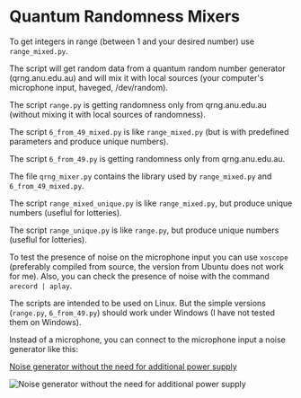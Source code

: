 # Quantum Randomness Mixers

To get integers in range (between 1 and your desired number) use `range_mixed.py`.

The script will get random data from a quantum random number generator (qrng.anu.edu.au) and will mix it with local sources (your computer's microphone input, haveged, /dev/random).

The script `range.py` is getting randomness only from qrng.anu.edu.au (without mixing it with local sources of randomness).

The script `6_from_49_mixed.py` is like `range_mixed.py` (but is with predefined parameters and produce unique numbers).

The script `6_from_49.py` is getting randomness only from qrng.anu.edu.au.

The file `qrng_mixer.py` contains the library used by `range_mixed.py` and `6_from_49_mixed.py`.

The script `range_mixed_unique.py` is like `range_mixed.py`, but produce unique numbers (useflul for lotteries).

The script `range_unique.py` is like `range.py`, but produce unique numbers (useflul for lotteries).

To test the presence of noise on the microphone input you can use `xoscope` (preferably compiled from source, the version from Ubuntu does not work for me). Also, you can check the presence of noise with the command `arecord | aplay`.

The scripts are intended to be used on Linux. But the simple versions (`range.py`, `6_from_49.py`) should work under Windows (I have not tested them on Windows).

Instead of a microphone, you can connect to the microphone input a noise generator like this:

[Noise generator without the need for additional power supply](https://rootvideochannel.blogspot.com/2021/05/noise-generator-without-need-for.html)

![Noise generator without the need for additional power supply](https://1.bp.blogspot.com/-sUH68-a_mWI/YJHBmaVrs9I/AAAAAAAAFZ4/MISOtCU5pWQNhMdL2PT9lq_UTB_PkwRjQCLcBGAsYHQ/s1073/noise-generator-1_captions.png "Noise generator")
